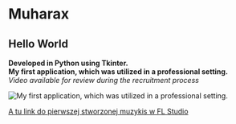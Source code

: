 # Muharax
## Hello World

**Developed in Python using Tkinter.**  
**My first application, which was utilized in a professional setting.**  
*Video available for review during the recruitment process*  

![My first application, which was utilized in a professional setting.](https://i.ibb.co/kDFTnnC/gfdgfdfgdgdf.jpg)  

[A tu link do pierwszej stworzonej muzykis w FL Studio](https://mega.nz/file/wicAULIZ#faYu5qsk2LQo_onPgWRcayQyhRaJcuVUsmtDFMZyQnM)

 
